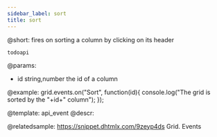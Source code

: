 ```yaml
---
sidebar_label: sort
title: sort
---          
```


@short: fires on sorting a column by clicking on its header

```todoapi ```

@params:
- id	string,number	the id of a column


@example:
grid.events.on("Sort", function(id){
    console.log("The grid is sorted by the "+id+" column");
});


@template: api_event
@descr:

@relatedsample:
https://snippet.dhtmlx.com/9zeyp4ds	Grid. Events

